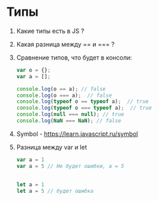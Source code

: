 # Типы

1. Какие типы есть в JS ?

2. Какая разница между == и === ?

3. Сравнение типов, что будет в консоли:
    ```js
    var o = {};
    var a = [];
    
    console.log(o == a); // false
    console.log(o === a);  // false
    console.log(typeof o == typeof a);  // true
    console.log(typeof o === typeof a);  // true
    console.log(null === null); // true
    console.log(NaN === NaN); // false
    ```
   
4. Symbol - https://learn.javascript.ru/symbol

5. Разница между var и let
    ```js
    var a = 1
    var a = 5 // Не будет ошибки, a = 5
    
    
    let a = 1
    let a = 5 // будет ошибка
    ```